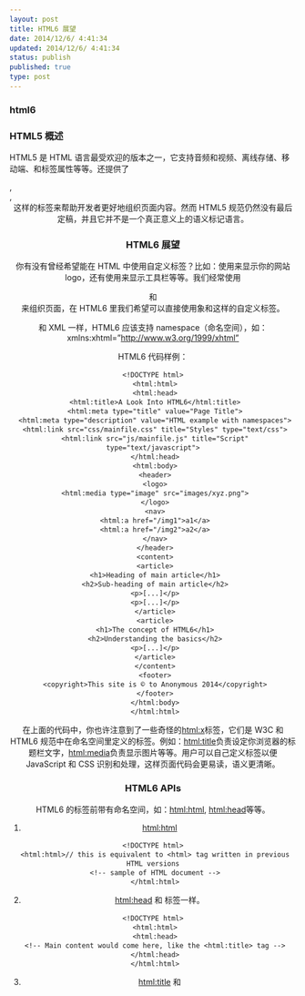 ```yaml
---
layout: post
title: HTML6 展望
date: 2014/12/6/ 4:41:34
updated: 2014/12/6/ 4:41:34
status: publish
published: true
type: post
---
```



### html6


### HTML5 概述


HTML5 是 HTML 语言最受欢迎的版本之一，它支持音频和视频、离线存储、移动端、和标签属性等等。还提供了<article>, <section>, <header>这样的标签来帮助开发者更好地组织页面内容。然而 HTML5 规范仍然没有最后定稿，并且它并不是一个真正意义上的语义标记语言。


### HTML6 展望


你有没有曾经希望能在 HTML 中使用自定义标签？比如：使用<logo>来显示你的网站logo，还有使用<toolbar>来显示工具栏等等。我们经常使用<div id=”container”>和<div id=”wrapper”>来组织页面，在 HTML6 里我们希望可以直接使用象<container>和<wrapper>这样的自定义标签。


和 XML 一样，HTML6 应该支持 namespace（命名空间），如：xmlns:xhtml=”http://www.w3.org/1999/xhtml”


HTML6 代码样例：




```
<!DOCTYPE html>
 <html:html>
 <html:head>
 <html:title>A Look Into HTML6</html:title>
 <html:meta type="title" value="Page Title">
 <html:meta type="description" value="HTML example with namespaces">
 <html:link src="css/mainfile.css" title="Styles" type="text/css">
 <html:link src="js/mainfile.js" title="Script" type="text/javascript">
 </html:head>
 <html:body>
 <header>
 <logo>
 <html:media type="image" src="images/xyz.png">
 </logo>
 <nav>
 <html:a href="/img1">a1</a>
 <html:a href="/img2">a2</a>
 </nav>
 </header>
 <content>
 <article>
 <h1>Heading of main article</h1>
 <h2>Sub-heading of main article</h2>
 <p>[...]</p>
 <p>[...]</p>
 </article>
 <article>
 <h1>The concept of HTML6</h1>
 <h2>Understanding the basics</h2>
 <p>[...]</p>
 </article>
 </content>
 <footer>
 <copyright>This site is © to Anonymous 2014</copyright>
 </footer>
 </html:body>
 </html:html>
```

在上面的代码中，你也许注意到了一些奇怪的<html:x>标签，它们是 W3C 和 HTML6 规范中在命名空间里定义的标签。例如：<html:title>负责设定你浏览器的标题栏文字，<html:media>负责显示图片等等。用户可以自己定义标签以便 JavaScript 和 CSS 识别和处理，这样页面代码会更易读，语义更清晰。


### HTML6 APIs


HTML6 的标签前带有命名空间，如：<html:html>, <html:head>等等。


1. <html:html>



```
<!DOCTYPE html>
 <html:html>// this is equivalent to <html> tag written in previous HTML versions
 <!-- sample of HTML document -->
 </html:html>
```

2. <html:head> 和 <head> 标签一样。



```
<!DOCTYPE html>
 <html:html>
 <html:head>
 <!-- Main content would come here, like the <html:title> tag -->
 </html:head>
 </html:html>
```

3. <html:title> 和 <title> 标签类似。



```
<!DOCTYPE html>
 <html:html>
 <html:head>
 <html:title>A Look Into HTML6</html:title>
 </html:head>
 </html:html>
```

4. <html:meta> 和 <meta> 标签类似，不同之处在于，在 HTML5 中你只能使用标准的元数据类型，如：”keywords”, “description”, “author”等，而在 HTML6 中你可以使用任何元数据类型。



```
<!DOCTYPE html>
 <html:html>
 <html:head>
 <html:title>A Look Into HTML6</html:title>
 <html:meta type="description" value="HTML example with namespaces">
 </html:head>
 </html:html>
```

5. <html:link> 和 HTML6 之前版本的 <link> 标签类似。



```
<!DOCTYPE html>
 <html:html>
 <html:head>
 <html:title>A Look Into HTML6</html:title>
 <html:link src="js/mainfile.js" title="Script" type="text/javascript">
 </html:head>
 </html:html>
```

6. <html:body> 和 <body> 标签一样。



```
<!DOCTYPE html>
 <html:html>
 <html:head>
 <html:title>A Look Into HTML6</html:title>
 </html:head>
 <html:body>
 <!-- This is where your website content is placed -->
 </html:body>
 </html:html>
```

7. <html:a> 和 <a> 标签类似，区别是 <html:a> 只有 “href” 一个属性。



```
<!DOCTYPE html>
 <html:html>
 <html:head>
 <html:title>A Look Into HTML6</html:title>
 </html:head>
 <html:body>
 <html:a href="http://siteurl">Go to siteurl.com!</html:a>
 </html:body>
 </html:html>
```

8. <html：button> 和 <button> 及 <input type=”button”> 一样。



```
<!DOCTYPE html>
 <html:html>
 <html:head>
 <html:title>A Look Into HTML6</html:title>
 </html:head>
 <html:body>
 <html:button>Click Here</html:button>
 </html:body>
 </html:html>
```

9. <html:media> 涵盖 <img>, <video>, <embed> 等标签的所有功能。<html:media> 的好处是你不用根据不同的媒体文件类型使用不同的标签，媒体的类型由浏览器从文件内容（类型属性，扩展名，和MIME type）中来判断。



```
<!DOCTYPE html>
 <html:html>
 <html:head>
 <html:title>A Look Into HTML6</html:title>
 </html:head>
 <html:body>
 <!-- Image would come here -->
 <html:media src="img1/logo.jpg" type="image">
 <!-- Video doesn't need a type -->
 <html:media src="videos/slide.mov">
 </html:body>
 </html:html>
```

### 标签类型(Tag types)概述


和 HTML5 一样， HTML6 也有两种标签类型：单标签（single tag) 和双标签（double tag）



```
<html:meta type="author" content="single tag">
 <html:meta type="author" content="double tag" />
```

单标签不需要结束符’/’


### 结语


HTML6 规范还未发布，本文原作者 [Oscar Godson](http://html6spec.com/) 只是为我们提供了一个对 HTML6 规范的展望，或者说他希望 HTML6 能够支持的一些新特性。


原文链接：[A Look Into HTML6 – What Is It, and What Does it Have to Offer?](http://java.dzone.com/articles/look-html6-what-it-and-what)



**（转载本站文章请注明作者和出处 [酷 壳 – CoolShell](https://coolshell.cn/) ，请勿用于任何商业用途）**



### 相关文章

* [![浏览器的渲染原理简介](../wp-content/uploads/2013/05/Render-Process-150x150.jpg)](https://coolshell.cn/articles/9666.html)[浏览器的渲染原理简介](https://coolshell.cn/articles/9666.html)
* [![CSS 布局:40个教程、技巧、例子和最佳实践](../wp-content/uploads/2012/03/css-layouts-150x150.gif)](https://coolshell.cn/articles/6840.html)[CSS 布局:40个教程、技巧、例子和最佳实践](https://coolshell.cn/articles/6840.html)
* [![一些文章资源和趣闻](../wp-content/uploads/2011/11/stackparts.com_-150x150.png)](https://coolshell.cn/articles/5537.html)[一些文章资源和趣闻](https://coolshell.cn/articles/5537.html)
* [![一些文章和各种资源](../wp-content/uploads/2011/09/image008-150x150.jpg)](https://coolshell.cn/articles/5224.html)[一些文章和各种资源](https://coolshell.cn/articles/5224.html)
* [https://coolshell.cn/wp-content/plugins/wordpress-23-related-posts-plugin/static/thumbs/7.jpg](https://coolshell.cn/articles/4795.html)[开源中最好的Web开发的资源](https://coolshell.cn/articles/4795.html)
* [https://coolshell.cn/wp-content/plugins/wordpress-23-related-posts-plugin/static/thumbs/14.jpg](https://coolshell.cn/articles/3903.html)[一些有意思的贴子和工具](https://coolshell.cn/articles/3903.html)
The post [HTML6 展望](https://coolshell.cn/articles/12206.html) first appeared on [酷 壳 - CoolShell](https://coolshell.cn).